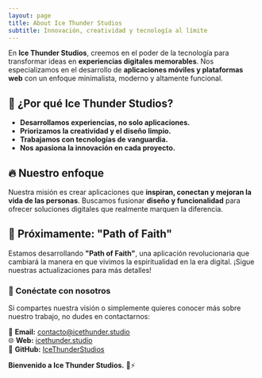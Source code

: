```yaml
---
layout: page
title: About Ice Thunder Studios
subtitle: Innovación, creatividad y tecnología al límite
---
```


En **Ice Thunder Studios**, creemos en el poder de la tecnología para transformar ideas en **experiencias digitales memorables**. Nos especializamos en el desarrollo de **aplicaciones móviles y plataformas web** con un enfoque minimalista, moderno y altamente funcional.

## 🚀 ¿Por qué Ice Thunder Studios?

- **Desarrollamos experiencias, no solo aplicaciones.**  
- **Priorizamos la creatividad y el diseño limpio.**  
- **Trabajamos con tecnologías de vanguardia.**  
- **Nos apasiona la innovación en cada proyecto.**  

## 🔥 Nuestro enfoque

Nuestra misión es crear aplicaciones que **inspiran, conectan y mejoran la vida de las personas**. Buscamos fusionar **diseño y funcionalidad** para ofrecer soluciones digitales que realmente marquen la diferencia.  

## 🎯 Próximamente: "Path of Faith"

Estamos desarrollando **"Path of Faith"**, una aplicación revolucionaria que cambiará la manera en que vivimos la espiritualidad en la era digital. ¡Sigue nuestras actualizaciones para más detalles!

### 📩 Conéctate con nosotros

Si compartes nuestra visión o simplemente quieres conocer más sobre nuestro trabajo, no dudes en contactarnos:

📧 **Email:** [contacto@icethunder.studio](mailto:contacto@icethunder.studio)  
🌐 **Web:** [icethunder.studio](https://icethunder.studio)  
🐙 **GitHub:** [IceThunderStudios](https://github.com/icethunderstudios)  

**Bienvenido a Ice Thunder Studios.** 🚀⚡  
